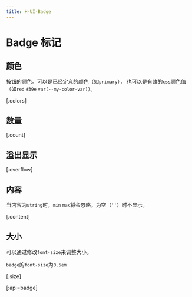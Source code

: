 ```yaml
---
title: H-UI-Badge
---
```


# Badge 标记

## 颜色

按钮的颜色。可以是已经定义的颜色（如`primary`），
也可以是有效的`css`颜色值（如`red` `#39e` `var(--my-color-var)`）。

[.colors]

## 数量

[.count]

## 溢出显示

[.overflow]

## 内容

当内容为`string`时，`min` `max`将会忽略。为空（`''`）时不显示。

[.content]

## 大小

可以通过修改`font-size`来调整大小。

`badge`的`font-size`为`0.5em`

[.size]

[:api=badge]
